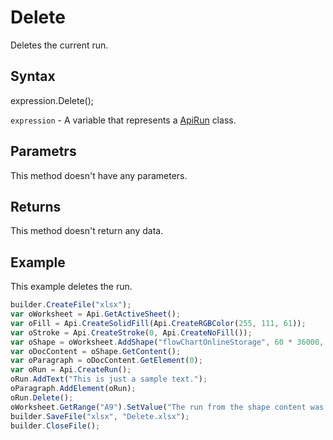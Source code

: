 # Delete

Deletes the current run.

## Syntax

expression.Delete();

`expression` - A variable that represents a [ApiRun](../ApiRun.md) class.

## Parametrs

This method doesn't have any parameters.

## Returns

This method doesn't return any data.

## Example

This example deletes the run.

```javascript
builder.CreateFile("xlsx");
var oWorksheet = Api.GetActiveSheet();
var oFill = Api.CreateSolidFill(Api.CreateRGBColor(255, 111, 61));
var oStroke = Api.CreateStroke(0, Api.CreateNoFill());
var oShape = oWorksheet.AddShape("flowChartOnlineStorage", 60 * 36000, 35 * 36000, oFill, oStroke, 0, 2 * 36000, 0, 3 * 36000);
var oDocContent = oShape.GetContent();
var oParagraph = oDocContent.GetElement(0);
var oRun = Api.CreateRun();
oRun.AddText("This is just a sample text.");
oParagraph.AddElement(oRun);
oRun.Delete();
oWorksheet.GetRange("A9").SetValue("The run from the shape content was removed.");
builder.SaveFile("xlsx", "Delete.xlsx");
builder.CloseFile();
```